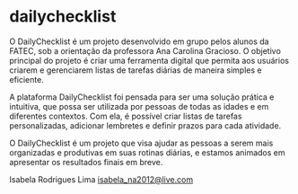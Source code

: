# dailychecklist
O DailyChecklist é um projeto desenvolvido em grupo pelos alunos da FATEC, sob a orientação da professora Ana Carolina Gracioso. O objetivo principal do projeto é criar uma ferramenta digital que permita aos usuários criarem e gerenciarem listas de tarefas diárias de maneira simples e eficiente.

A plataforma DailyChecklist foi pensada para ser uma solução prática e intuitiva, que possa ser utilizada por pessoas de todas as idades e em diferentes contextos. Com ela, é possível criar listas de tarefas personalizadas, adicionar lembretes e definir prazos para cada atividade.

O DailyChecklist é um projeto que visa ajudar as pessoas a serem mais organizadas e produtivas em suas rotinas diárias, e estamos animados em apresentar os resultados finais em breve.

Isabela Rodrigues Lima 
isabela_na2012@live.com




